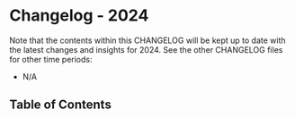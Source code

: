 # Changelog - 2024

Note that the contents within this CHANGELOG will be kept up to date with the latest changes and insights for 2024. See the other CHANGELOG files for other time periods:

- N/A

## Table of Contents

<!--
  TODO: For now, we strip all of the non-heading content (before generating the ToC) with something like this:
    grep '^## ' CHANGELOG.md
  Once this bug is fixed, we would no longer need to do that:
    https://github.com/derlin/bitdowntoc/issues/26
  Alternately, once the following bugfix PR is merged, we could go back to using MarkdownTOC to do it automatically:
    https://github.com/naokazuterada/MarkdownTOC/pull/170
-->
<!-- TOC start (generated with https://derlin.github.io/bitdowntoc/) -->
<!-- TOC end -->
<!-- DISABLEDMarkdownTOC levels="1,2" style="unordered" bullets="-" indent="  " -->
<!-- TODO: Reinstate this after this bug is fixed: https://github.com/naokazuterada/MarkdownTOC/pull/170 -->
<!-- /MarkdownTOC -->
